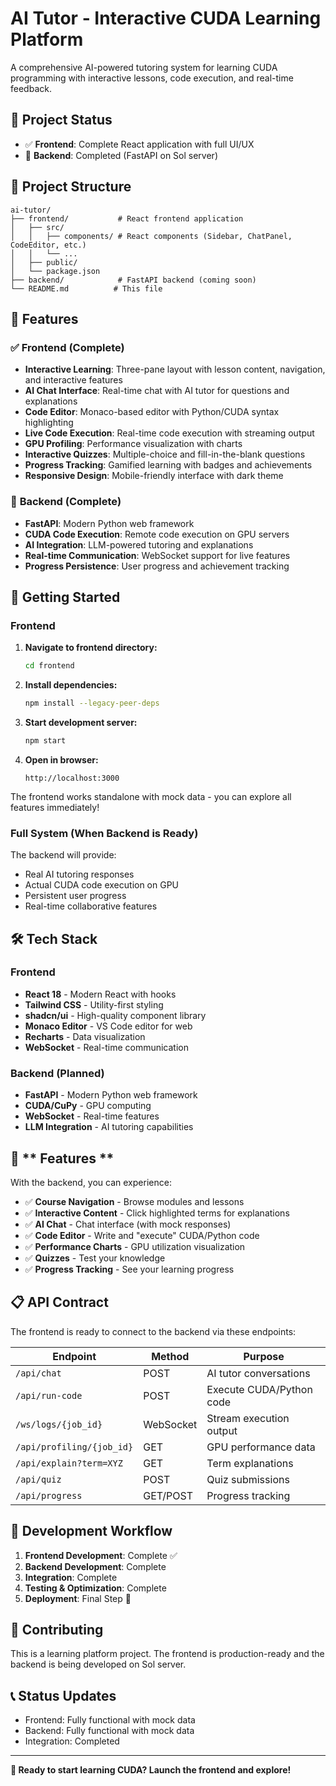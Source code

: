 # AI Tutor - Interactive CUDA Learning Platform

A comprehensive AI-powered tutoring system for learning CUDA programming with interactive lessons, code execution, and real-time feedback.

## 🚀 **Project Status**

- ✅ **Frontend**: Complete React application with full UI/UX
- 🚧 **Backend**: Completed (FastAPI on Sol server)

## 📁 **Project Structure**

```
ai-tutor/
├── frontend/           # React frontend application
│   ├── src/
│   │   ├── components/ # React components (Sidebar, ChatPanel, CodeEditor, etc.)
│   │   └── ...
│   ├── public/
│   └── package.json
├── backend/            # FastAPI backend (coming soon)
└── README.md          # This file
```

## 🎯 **Features**

### ✅ **Frontend (Complete)**
- **Interactive Learning**: Three-pane layout with lesson content, navigation, and interactive features
- **AI Chat Interface**: Real-time chat with AI tutor for questions and explanations
- **Code Editor**: Monaco-based editor with Python/CUDA syntax highlighting
- **Live Code Execution**: Real-time code execution with streaming output
- **GPU Profiling**: Performance visualization with charts
- **Interactive Quizzes**: Multiple-choice and fill-in-the-blank questions
- **Progress Tracking**: Gamified learning with badges and achievements
- **Responsive Design**: Mobile-friendly interface with dark theme

### 🚧 **Backend (Complete)**
- **FastAPI**: Modern Python web framework
- **CUDA Code Execution**: Remote code execution on GPU servers
- **AI Integration**: LLM-powered tutoring and explanations
- **Real-time Communication**: WebSocket support for live features
- **Progress Persistence**: User progress and achievement tracking

## 🚀 **Getting Started**

### **Frontend**

1. **Navigate to frontend directory:**
   ```bash
   cd frontend
   ```

2. **Install dependencies:**
   ```bash
   npm install --legacy-peer-deps
   ```

3. **Start development server:**
   ```bash
   npm start
   ```

4. **Open in browser:**
   ```
   http://localhost:3000
   ```

The frontend works standalone with mock data - you can explore all features immediately!

### **Full System (When Backend is Ready)**

The backend will provide:
- Real AI tutoring responses
- Actual CUDA code execution on GPU
- Persistent user progress
- Real-time collaborative features

## 🛠 **Tech Stack**

### **Frontend**
- **React 18** - Modern React with hooks
- **Tailwind CSS** - Utility-first styling
- **shadcn/ui** - High-quality component library
- **Monaco Editor** - VS Code editor for web
- **Recharts** - Data visualization
- **WebSocket** - Real-time communication

### **Backend** (Planned)
- **FastAPI** - Modern Python web framework
- **CUDA/CuPy** - GPU computing
- **WebSocket** - Real-time features
- **LLM Integration** - AI tutoring capabilities

## 🌟 ** Features **

With the backend, you can experience:
- ✅ **Course Navigation** - Browse modules and lessons
- ✅ **Interactive Content** - Click highlighted terms for explanations
- ✅ **AI Chat** - Chat interface (with mock responses)
- ✅ **Code Editor** - Write and "execute" CUDA/Python code
- ✅ **Performance Charts** - GPU utilization visualization
- ✅ **Quizzes** - Test your knowledge
- ✅ **Progress Tracking** - See your learning progress

## 📋 **API Contract**

The frontend is ready to connect to the backend via these endpoints:

| Endpoint | Method | Purpose |
|----------|---------|---------|
| `/api/chat` | POST | AI tutor conversations |
| `/api/run-code` | POST | Execute CUDA/Python code |
| `/ws/logs/{job_id}` | WebSocket | Stream execution output |
| `/api/profiling/{job_id}` | GET | GPU performance data |
| `/api/explain?term=XYZ` | GET | Term explanations |
| `/api/quiz` | POST | Quiz submissions |
| `/api/progress` | GET/POST | Progress tracking |

## 🔄 **Development Workflow**

1. **Frontend Development**: Complete ✅
2. **Backend Development**: Complete 
3. **Integration**: Complete
4. **Testing & Optimization**: Complete
5. **Deployment**: Final Step 🚀

## 🤝 **Contributing**

This is a learning platform project. The frontend is production-ready and the backend is being developed on Sol server.

## 📞 **Status Updates**

- Frontend: Fully functional with mock data
- Backend: Fully functional with mock data
- Integration: Completed 

---

**🎯 Ready to start learning CUDA? Launch the frontend and explore!** 
